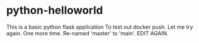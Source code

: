 # python-helloworld
This is a basic python flask application
To test out docker push. Let me try again. One more time.  Re-named 'master' to 'main'. EDIT AGAIN.
